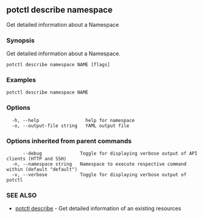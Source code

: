 ## potctl describe namespace

Get detailed information about a  Namespace

### Synopsis

Get detailed information about a Namespace.

```
potctl describe namespace NAME [flags]
```

### Examples

```
potctl describe namespace NAME
```

### Options

```
  -h, --help                 help for namespace
  -o, --output-file string   YAML output file
```

### Options inherited from parent commands

```
      --debug              Toggle for displaying verbose output of API clients (HTTP and SSH)
  -n, --namespace string   Namespace to execute respective command within (default "default")
  -v, --verbose            Toggle for displaying verbose output of potctl
```

### SEE ALSO

* [potctl describe](potctl_describe.md)	 - Get detailed information of an existing resources


